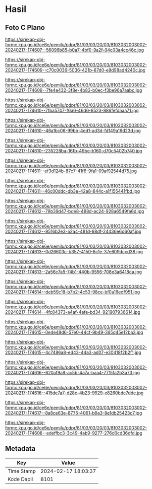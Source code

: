 # Hasil

## Foto C Plano

https://sirekap-obj-formc.kpu.go.id/ce6e/pemilu/pdpr/81/03/03/20/03/8103032003002-20240217-174607--56096b85-b0a7-4bf0-9a2f-04c03a4cc46c.jpg

https://sirekap-obj-formc.kpu.go.id/ce6e/pemilu/pdpr/81/03/03/20/03/8103032003002-20240217-174609--c70c0036-5036-421b-87d0-e8d98ad4240c.jpg

https://sirekap-obj-formc.kpu.go.id/ce6e/pemilu/pdpr/81/03/03/20/03/8103032003002-20240217-174609--7fe4e432-3f8e-4b83-b0ec-f3be96a7aabc.jpg

https://sirekap-obj-formc.kpu.go.id/ce6e/pemilu/pdpr/81/03/03/20/03/8103032003002-20240217-174610--7fba5747-f6a6-46d6-8523-886fefdaaa71.jpg

https://sirekap-obj-formc.kpu.go.id/ce6e/pemilu/pdpr/81/03/03/20/03/8103032003002-20240217-174610--46a1bc06-99bb-4ed1-ad3d-fd149a16d23d.jpg

https://sirekap-obj-formc.kpu.go.id/ce6e/pemilu/pdpr/81/03/03/20/03/8103032003002-20240217-174610--235228ba-16fb-49be-b160-d70c5402b740.jpg

https://sirekap-obj-formc.kpu.go.id/ce6e/pemilu/pdpr/81/03/03/20/03/8103032003002-20240217-174611--ef3d124b-87c7-41f6-9fa1-09af92544d75.jpg

https://sirekap-obj-formc.kpu.go.id/ce6e/pemilu/pdpr/81/03/03/20/03/8103032003002-20240217-174611--46c00ddc-db3e-42a8-844c-a1f155441fbd.jpg

https://sirekap-obj-formc.kpu.go.id/ce6e/pemilu/pdpr/81/03/03/20/03/8103032003002-20240217-174612--79b39d47-bde8-488d-ac24-928a6549fa6d.jpg

https://sirekap-obj-formc.kpu.go.id/ce6e/pemilu/pdpr/81/03/03/20/03/8103032003002-20240217-174612--9516b2e3-a2a4-481d-88df-24436e6d60af.jpg

https://sirekap-obj-formc.kpu.go.id/ce6e/pemilu/pdpr/81/03/03/20/03/8103032003002-20240217-174613--0d26603c-b357-4150-8c1e-37e609dccd38.jpg

https://sirekap-obj-formc.kpu.go.id/ce6e/pemilu/pdpr/81/03/03/20/03/8103032003002-20240217-174613--2a56c7a5-74b1-440b-9556-708e3a6418ca.jpg

https://sirekap-obj-formc.kpu.go.id/ce6e/pemilu/pdpr/81/03/03/20/03/8103032003002-20240217-174614--deb59c18-b7b2-4c53-98ce-bf0a16edf951.jpg

https://sirekap-obj-formc.kpu.go.id/ce6e/pemilu/pdpr/81/03/03/20/03/8103032003002-20240217-174614--4fc84373-a4af-4afe-bd34-921907936614.jpg

https://sirekap-obj-formc.kpu.go.id/ce6e/pemilu/pdpr/81/03/03/20/03/8103032003002-20240217-174615--0e4e48d6-57e0-44cf-9b49-365d45e12ba3.jpg

https://sirekap-obj-formc.kpu.go.id/ce6e/pemilu/pdpr/81/03/03/20/03/8103032003002-20240217-174615--4c7486a8-ed43-44a3-ad07-e30418f2b2f1.jpg

https://sirekap-obj-formc.kpu.go.id/ce6e/pemilu/pdpr/81/03/03/20/03/8103032003002-20240217-174616--620af9a8-ac5b-4a7a-baa4-77f5fa2b3a73.jpg

https://sirekap-obj-formc.kpu.go.id/ce6e/pemilu/pdpr/81/03/03/20/03/8103032003002-20240217-174616--415de7a7-d28c-4b23-9929-e8260bdc7dde.jpg

https://sirekap-obj-formc.kpu.go.id/ce6e/pemilu/pdpr/81/03/03/20/03/8103032003002-20240217-174617--8a8ce63e-8775-4061-b9a3-8e1db25423c7.jpg

https://sirekap-obj-formc.kpu.go.id/ce6e/pemilu/pdpr/81/03/03/20/03/8103032003002-20240217-174608--edeffbc3-3c49-4ab9-9277-276d0cd36dfd.jpg


## Metadata

| Key        | Value               |
| ---------- | ------------------- |
| Time Stamp | 2024-02-17 18:03:37 |
| Kode Dapil | 8101                |



